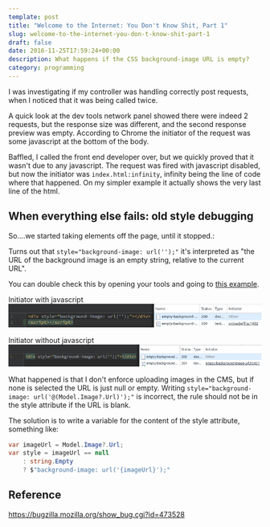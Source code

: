 ```yaml
---
template: post
title: "Welcome to the Internet: You Don't Know Shit, Part 1"
slug: welcome-to-the-internet-you-don-t-know-shit-part-1
draft: false
date: 2016-11-25T17:59:24+00:00
description: What happens if the CSS background-image URL is empty?
category: programming
---
```


I was investigating if my controller was handling correctly post requests, when I noticed that it was being called twice.

A quick look at the dev tools network panel showed there were indeed 2 requests, but the response size was different, and the second response preview was empty. According to Chrome the initiator of the request was some javascript at the bottom of the body.

Baffled, I called the front end developer over, but we quickly proved that it wasn't due to any javascript. The request was fired with javascript disabled, but now the initiator was `index.html:infinity`, infinity being the line of code where that happened. On my simpler example it actually shows the very last line of the html.

## When everything else fails: old style debugging

So....we started taking elements off the page, until it stopped.:

Turns out that `style="background-image: url('');"` it's interpreted as "the URL of the background image is an empty string, relative to the current URL".

You can double check this by opening your tools and going to [this example](/example/empty-background-image-url.html).

Initiator with javascript
![Initiator with javascript](/images/initiator-with-js.png)

Initiator without javascript
![Initiator without javascript](/images/initiator-without-js.png)

What happened is that I don't enforce uploading images in the CMS, but if none is selected the URL is just null or empty. Writing `style="background-image: url('@(Model.Image?.Url)');"` is incorrect, the rule should not be in the style attribute if the URL is blank.

The solution is to write a variable for the content of the style attribute, something like:

```c#
var imageUrl = Model.Image?.Url;
var style = imageUrl == null
    : string.Empty
    ? $"background-image: url('{imageUrl}');"
```

## Reference

https://bugzilla.mozilla.org/show_bug.cgi?id=473528

